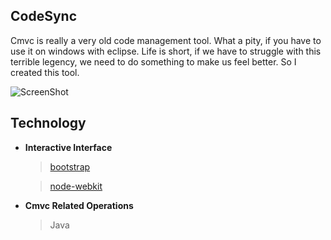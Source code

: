## CodeSync

Cmvc is really a very old code management tool. What a pity, if you have to use it on windows with eclipse. Life is short, if we have to struggle with this terrible legency, we need to do something to make us feel better. So I created this tool.

![ScreenShot](https://raw.github.com/lnx/codesync/master/demo/demo.png)

## Technology

* **Interactive Interface**

	> [bootstrap](http://getbootstrap.com/)

	> [node-webkit](https://github.com/rogerwang/node-webkit)

* **Cmvc Related Operations**

	> Java
